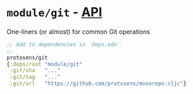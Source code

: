 # `module/git` - [API](API.md)

One-liners (or almost) for common Git operations

```clojure
;; Add to dependencies in `deps.edn`:
;;
protosens/git
{:deps/root "module/git"
 :git/sha   "..."
 :git/tag   "..."
 :git/url   "https://github.com/protosens/monorepo.cljc"}
```

